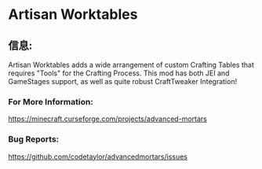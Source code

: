# Artisan Worktables

## 信息:

Artisan Worktables adds a wide arrangement of custom Crafting Tables that requires "Tools" for the Crafting Process. This mod has both JEI and GameStages support, as well as quite robust CraftTweaker Integration!

### For More Information:

https://minecraft.curseforge.com/projects/advanced-mortars

### Bug Reports:

https://github.com/codetaylor/advancedmortars/issues